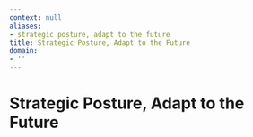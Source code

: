 ```yaml
---
context: null
aliases:
- strategic posture, adapt to the future
title: Strategic Posture, Adapt to the Future
domain:
- ''
---
```


# Strategic Posture, Adapt to the Future
